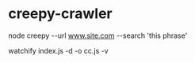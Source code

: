 creepy-crawler
==============

node creepy --url www.site.com --search 'this phrase'

watchify index.js -d -o cc.js -v